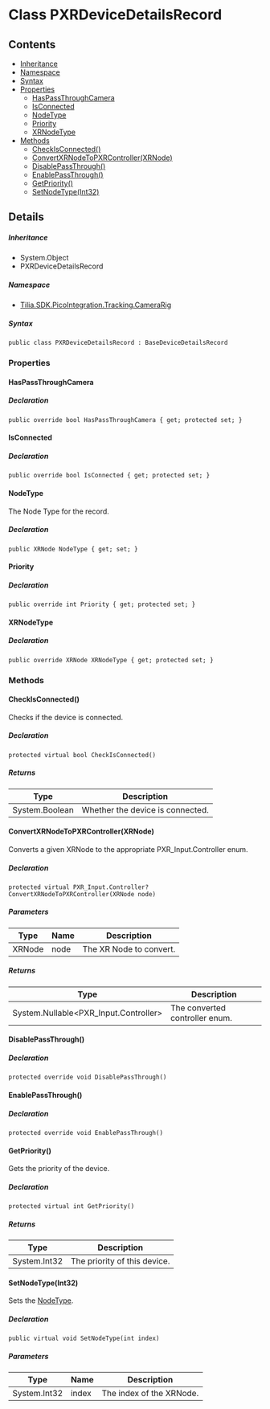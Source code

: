 # Class PXRDeviceDetailsRecord

## Contents

* [Inheritance]
* [Namespace]
* [Syntax]
* [Properties]
  * [HasPassThroughCamera]
  * [IsConnected]
  * [NodeType]
  * [Priority]
  * [XRNodeType]
* [Methods]
  * [CheckIsConnected()]
  * [ConvertXRNodeToPXRController(XRNode)]
  * [DisablePassThrough()]
  * [EnablePassThrough()]
  * [GetPriority()]
  * [SetNodeType(Int32)]

## Details

##### Inheritance

* System.Object
* PXRDeviceDetailsRecord

##### Namespace

* [Tilia.SDK.PicoIntegration.Tracking.CameraRig]

##### Syntax

```
public class PXRDeviceDetailsRecord : BaseDeviceDetailsRecord
```

### Properties

#### HasPassThroughCamera

##### Declaration

```
public override bool HasPassThroughCamera { get; protected set; }
```

#### IsConnected

##### Declaration

```
public override bool IsConnected { get; protected set; }
```

#### NodeType

The Node Type for the record.

##### Declaration

```
public XRNode NodeType { get; set; }
```

#### Priority

##### Declaration

```
public override int Priority { get; protected set; }
```

#### XRNodeType

##### Declaration

```
public override XRNode XRNodeType { get; protected set; }
```

### Methods

#### CheckIsConnected()

Checks if the device is connected.

##### Declaration

```
protected virtual bool CheckIsConnected()
```

##### Returns

| Type | Description |
| --- | --- |
| System.Boolean | Whether the device is connected. |

#### ConvertXRNodeToPXRController(XRNode)

Converts a given XRNode to the appropriate PXR\_Input.Controller enum.

##### Declaration

```
protected virtual PXR_Input.Controller? ConvertXRNodeToPXRController(XRNode node)
```

##### Parameters

| Type | Name | Description |
| --- | --- | --- |
| XRNode | node | The XR Node to convert. |

##### Returns

| Type | Description |
| --- | --- |
| System.Nullable<PXR\_Input.Controller\> | The converted controller enum. |

#### DisablePassThrough()

##### Declaration

```
protected override void DisablePassThrough()
```

#### EnablePassThrough()

##### Declaration

```
protected override void EnablePassThrough()
```

#### GetPriority()

Gets the priority of the device.

##### Declaration

```
protected virtual int GetPriority()
```

##### Returns

| Type | Description |
| --- | --- |
| System.Int32 | The priority of this device. |

#### SetNodeType(Int32)

Sets the [NodeType].

##### Declaration

```
public virtual void SetNodeType(int index)
```

##### Parameters

| Type | Name | Description |
| --- | --- | --- |
| System.Int32 | index | The index of the XRNode. |

[Tilia.SDK.PicoIntegration.Tracking.CameraRig]: README.md
[NodeType]: PXRDeviceDetailsRecord.md#NodeType
[Inheritance]: #Inheritance
[Namespace]: #Namespace
[Syntax]: #Syntax
[Properties]: #Properties
[HasPassThroughCamera]: #HasPassThroughCamera
[IsConnected]: #IsConnected
[NodeType]: #NodeType
[Priority]: #Priority
[XRNodeType]: #XRNodeType
[Methods]: #Methods
[CheckIsConnected()]: #CheckIsConnected
[ConvertXRNodeToPXRController(XRNode)]: #ConvertXRNodeToPXRControllerXRNode
[DisablePassThrough()]: #DisablePassThrough
[EnablePassThrough()]: #EnablePassThrough
[GetPriority()]: #GetPriority
[SetNodeType(Int32)]: #SetNodeTypeInt32

